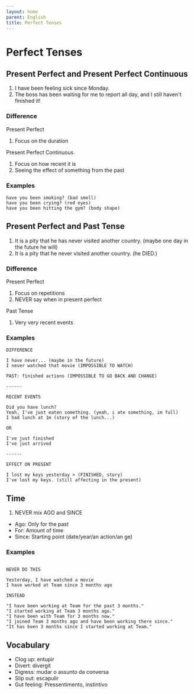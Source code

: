 ```yaml
---
layout: home
parent: English
title: Perfect Tenses
---
```


# Perfect Tenses

## Present Perfect and Present Perfect Continuous

1. I have been feeling sick since Monday.
2. The boss has been waiting for me to report all day, and I still haven't finished it!

### Difference 

Present Perfect
1. Focus on the duration

Present Perfect Continuous
1. Focus on how recent it is
2. Seeing the effect of something from the past

### Examples

```
have you been smoking? (bad smell)
have you been crying? (red eyes)
have you been hitting the gym? (body shape)
```


## Present Perfect and Past Tense

1. It is a pity that he has never visited another country. (maybe one day in the future he will)
2. It is a pity that he never visited another country. (he DIED.)

### Difference

Present Perfect
1. Focus on repetitions
2. NEVER say when in present perfect

Past Tense
1. Very very recent events

### Examples

```
DIFFERENCE

I have never... (maybe in the future)
I never watched that movie (IMPOSSIBLE TO WATCH)

PAST: finished actions (IMPOSSIBLE TO GO BACK AND CHANGE)

------

RECENT EVENTS

Did you have lunch?
Yeah, I've just eaten something. (yeah, i ate something, im full)
I had lunch at 1m (story of the lunch...)

OR

I've just finished
I've just arrived

------

EFFECT ON PRESENT

I lost my keys yesterday > (FINISHED, story)
I've lost my keys. (still affecting in the present)
```

## Time

1. NEVER mix AGO and SINCE

- Ago: Only for the past
- For: Amount of time
- Since: Starting point (date/year/an action/an ge)

### Examples

```

NEVER DO THIS

Yesterday, I have watched a movie
I have worked at Team since 3 months ago

INSTEAD

"I have been working at Team for the past 3 months."
"I started working at Team 3 months ago."
"I have been with Team for 3 months now."
"I joined Team 3 months ago and have been working there since."
"It has been 3 months since I started working at Team."
```


## Vocabulary

- Clog up: entupir 
- Divert: divergit
- Digress: mudar o assunto da conversa
- Slip out: escapulir
- Gut feeling: Pressentimento, instintivo

